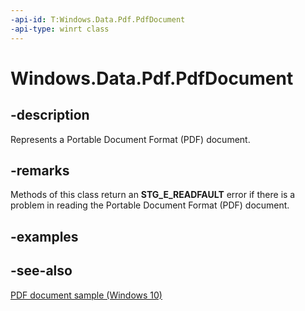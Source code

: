 ```yaml
---
-api-id: T:Windows.Data.Pdf.PdfDocument
-api-type: winrt class
---
```


<!-- Class syntax.
public class PdfDocument : Windows.Data.Pdf.IPdfDocument
-->

# Windows.Data.Pdf.PdfDocument

## -description

Represents a Portable Document Format (PDF) document.

## -remarks

Methods of this class return an **STG_E_READFAULT** error if there is a problem in reading the Portable Document Format (PDF) document.

## -examples

## -see-also

[PDF document sample (Windows 10)](http://go.microsoft.com/fwlink/?LinkID=703785)